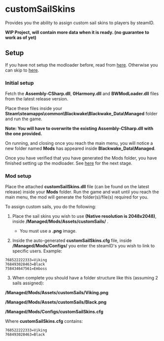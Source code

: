 # customSailSkins
Provides you the ability to assign custom sail skins to players by steamID.

**WIP Project, will contain more data when it is ready. (no guarantee to work as of yet)**

## Setup

If you have not setup the modloader before, read from [here](#initial-setup).
Otherwise you can skip to [here](#mod-setup).

### Initial setup

Fetch the **Assembly-CSharp.dll**, **0Harmony.dll** and **BWModLoader.dll** files from the latest release version.

Place these files inside your **Steam\steamapps\common\Blackwake\Blackwake_Data\Managed** folder and run the game.

**Note: You will have to overwrite the existing Assembly-CSharp.dll with the one provided.**

On running, and closing once you reach the main menu, you will notice a new folder named **Mods** has appeared inside **Blackwake_Data\Managed**.

Once you have verified that you have generated the Mods folder, you have finished setting up the modloader. See [here](#mod-setup) for the next stage.

### Mod setup

Place the attached **customSailSkins.dll** file (can be found on the latest release) inside your **Mods** folder. Run the game and wait until you reach the main menu, the mod will generate the folder(s)/file(s) required for you.

To assign custom sails, you do the following:

1. Place the sail skins you wish to use **(Native resolution is 2048x2048)**, inside **/Managed/Mods/Assets/customSails/** .
   - You must use a **.png** image.

2. Inside the auto-generated **customSailSkins.cfg** file, inside **/Managed/Mods/Configs/** you enter the steamID's you wish to link to specific users.
Example:
```
768522222333=Viking
768493028463=Black
758434647561=Emboss
```

3. When complete you should have a folder structure like this (assuming 2 sails assigned):

**/Managed/Mods/Assets/customSails/Viking.png**

**/Managed/Mods/Assets/customSails/Black.png**

**/Managed/Mods/Configs/customSailSkins.cfg**

Where **customSailSkins.cfg** contains:
```text
768522222333=Viking
768493028463=Black
```